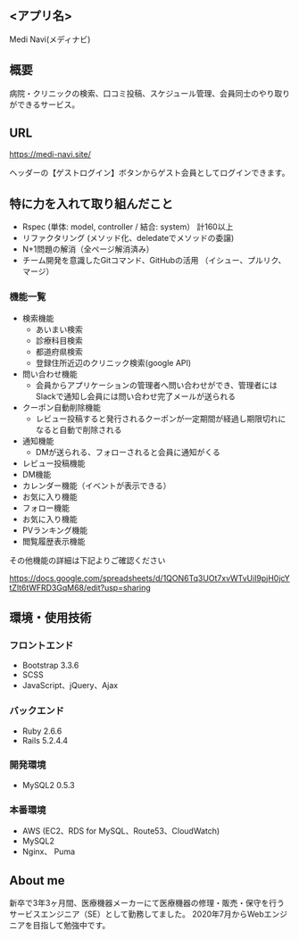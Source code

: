 ## <アプリ名>
  Medi Navi(メディナビ)
 
## 概要
  病院・クリニックの検索、口コミ投稿、スケジュール管理、会員同士のやり取りができるサービス。

## URL
  https://medi-navi.site/
  
  ヘッダーの【ゲストログイン】ボタンからゲスト会員としてログインできます。

## 特に力を入れて取り組んだこと
  - Rspec (単体: model, controller / 結合: system） 計160以上
  - リファクタリング (メソッド化、deledateでメソッドの委譲)
  - N+1問題の解消（全ページ解消済み）
  - チーム開発を意識したGitコマンド、GitHubの活用 （イシュー、プルリク、マージ）

### 機能一覧
- 検索機能
  - あいまい検索
  - 診療科目検索
  - 都道府県検索
  - 登録住所近辺のクリニック検索(google API)
- 問い合わせ機能
  - 会員からアプリケーションの管理者へ問い合わせができ、管理者にはSlackで通知し会員には問い合わせ完了メールが送られる
- クーポン自動削除機能
  - レビュー投稿すると発行されるクーポンが一定期間が経過し期限切れになると自動で削除される
- 通知機能
  - DMが送られる、フォローされると会員に通知がくる
- レビュー投稿機能
- DM機能
- カレンダー機能（イベントが表示できる）
- お気に入り機能
- フォロー機能
- お気に入り機能
- PVランキング機能
- 閲覧履歴表示機能

その他機能の詳細は下記よりご確認ください

https://docs.google.com/spreadsheets/d/1QON6Tq3UOt7xvWTvUil9pjH0jcYtZlt6tWFRD3GqM68/edit?usp=sharing

## 環境・使用技術
### フロントエンド
- Bootstrap 3.3.6
- SCSS 
- JavaScript、jQuery、Ajax

### バックエンド
- Ruby 2.6.6
- Rails 5.2.4.4

### 開発環境
- MySQL2 0.5.3

### 本番環境
- AWS (EC2、RDS for MySQL、Route53、CloudWatch)
- MySQL2
- Nginx、 Puma

## About me
新卒で3年3ヶ月間、医療機器メーカーにて医療機器の修理・販売・保守を行うサービスエンジニア（SE）として勤務してました。
2020年7月からWebエンジニアを目指して勉強中です。
